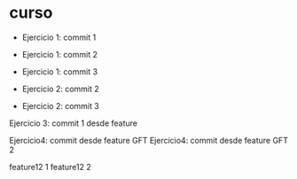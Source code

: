 # curso
* Ejercicio 1: commit 1
* Ejercicio 1: commit 2
* Ejercicio 1: commit 3

* Ejercicio 2: commit 2
* Ejercicio 2: commit 3

Ejercicio 3: commit 1 desde feature

Ejercicio4: commit desde feature GFT
Ejercicio4: commit desde feature GFT 2


feature12 1
feature12 2